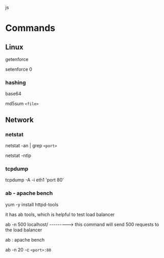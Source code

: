 js

# Commands

## Linux

getenforce

setenforce 0

### hashing

base64

md5sum `<file>`

## Network

### netstat

netstat -an | grep `<port>`

netstat -ntlp

### tcpdump

tcpdump -A -i eth1 'port 80'

### ab - apache bench

yum -y install httpd-tools

it has ab tools, which is helpful to test load balancer

ab -n 500 localhost/  ---------> this command will send 500 requests to the load balancer

ab : apache bench

ab -n 20 -c `<port>:80`
